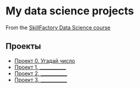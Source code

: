 # My data science projects
From the [SkillFactory Data Science course](https://skillfactory.ru/data-scientist)

## Проекты

* [Проект 0. Угадай число](https://github.com/apiona13/sf_data_science/tree/1st-branch/project_0)
* [Проект 1. ___________]()
* [Проект 2. ___________]()
* [Проект 3. ___________]()
